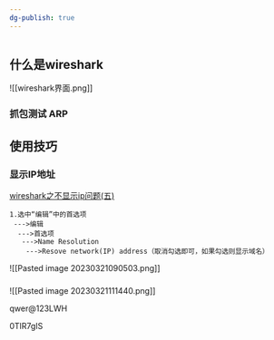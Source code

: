 ```yaml
---
dg-publish: true
---
```

```toc
```
## 什么是wireshark
![[wireshark界面.png]]

### 抓包测试 ARP





## 使用技巧
### 显示IP地址
[wireshark之不显示ip问题(五)](https://blog.csdn.net/u010164190/article/details/117964725)
```
1.选中“编辑”中的首选项
 --->编辑
  --->首选项
   --->Name Resolution
    --->Resove network(IP) address（取消勾选即可，如果勾选则显示域名）
```
![[Pasted image 20230321090503.png]]

### 

![[Pasted image 20230321111440.png]]


qwer@123LWH

0TlR7gIS